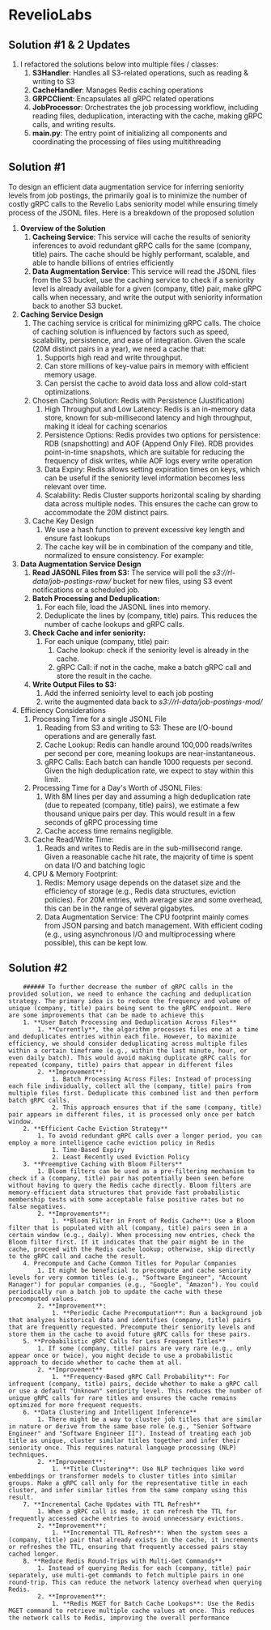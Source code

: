 # RevelioLabs

## Solution #1 & 2 Updates
1. I refactored the solutions below into multiple files / classes:
    1. **S3Handler**: Handles all S3-related operations, such as reading & writing to S3
    2. **CacheHandler**: Manages Redis caching operations
    3. **GRPCClient**: Encapsulates all gRPC related operations
    4. **JobProcessor**: Orchestrates the job processing workflow, including reading files, deduplication, interacting with the cache, making gRPC calls, and writing results.
    5. **main.py**: The entry point of initializing all components and coordinating the processing of files using multithreading

## Solution #1
To design an efficient data augmentation service for inferring seniority levels from job postings, the primarily goal is to minimize the number of costly gRPC calls to the Revelio Labs seniority model while ensuring timely process of the JSONL files. Here is a breakdown of the proposed solution
1. **Overview of the Solution**
    1. **Cacheing Service**: This service will cache the results of seniority inferences to avoid redundant gRPC calls for the same (company, title) pairs. The cache should be highly performant, scalable, and able to handle billions of entries efficiently
    2. **Data Augmentation Service**: This service will read the JSONL files from the S3 bucket, use the caching service to check if a seniority level is already available for a given (company, title) pair, make gRPC calls when necessary, and write the output with seniority information back to another S3 bucket.
2. **Caching Service Design**
    1. The caching service is critical for minimizing gRPC calls. The choice of caching solution is influenced by factors such as speed, scalability, persistence, and ease of integration. Given the scale (20M distinct pairs in a year), we need a cache that:
        1. Supports high read and write throughput.
        2. Can store millions of key-value pairs in memory with efficient memory usage.
        3. Can persist the cache to avoid data loss and allow cold-start optimizations.
    2. Chosen Caching Solution: Redis with Persistence (Justification)
        1. High Throughput and Low Latency: Redis is an in-memory data store, known for sub-millisecond latency and high throughput, making it ideal for caching scenarios
        2. Persistence Options: Redis provides two options for persistence: RDB (snapshotting) and AOF (Append Only File). RDB provides point-in-time snapshots, which are suitable for reducing the frequency of disk writes, while AOF logs every write operation
        3. Data Expiry: Redis allows setting expiration times on keys, which can be useful if the seniority level information becomes less relevant over time.
        4. Scalability: Redis Cluster supports horizontal scaling by sharding data across multiple nodes. This ensures the cache can grow to accommodate the 20M distinct pairs.
    3. Cache Key Design
        1. We use a hash function to prevent excessive key length and ensure fast lookups
        2. The cache key will be in combination of the company and title, normalized to ensure consistency. For example:
3. **Data Augmentation Service Design**
    1. **Read JASONL Files from S3:** The service will poll the *s3://rl-data/job-postings-raw/* bucket for new files, using S3 event notifications or a scheduled job.
    2. **Batch Processing and Deduplication:**
        1. For each file, load the JASONL lines into memory.
        2. Deduplicate the lines by (company, title) pairs. This reduces the number of cache lookups and gRPC calls.
    4. **Check Cache and infer seniority:**
        1. For each unique (company, title) pair:
            1. Cache lookup: check if the seniority level is already in the cache.
            2. gRPC Call: if not in the cache, make a batch gRPC call and store the result in the cache.
    5. **Write Output Files to S3:**
        1. Add the inferred senioirty level to each job posting
        2. write the augmented data back to *s3://rl-data/job-postings-mod/*
4. Efficiency Considerations
    1. Processing Time for a single JSONL File
        1. Reading from S3 and writing to S3: These are I/O-bound operations and are generally fast.
        2. Cache Lookup: Redis can handle around 100,000 reads/writes per second per core, meaning lookups are near-instantaneous.
        3. gRPC Calls: Each batch can handle 1000 requests per second. Given the high deduplication rate, we expect to stay within this limit.
    3. Processing Time for a Day's Worth of JSONL Files:
        1. With 8M lines per day and assuming a high deduplication rate (due to repeated (company, title) pairs), we estimate a few thousand unique pairs per day. This would result in a few seconds of gRPC processing time
        2. Cache access time remains negligible.
    4. Cache Read/Write Time:
        1. Reads and writes to Redis are in the sub-millisecond range. Given a reasonable cache hit rate, the majority of time is spent on data I/O and batching logic
    5. CPU & Memory Footprint:
        1. Redis: Memory usage depends on the dataset size and the efficiency of storage (e.g., Redis data structures, eviction policies). For 20M entries, with average size and some overhead, this can be in the range of several gigabytes.
        2. Data Augmentation Service: The CPU footprint mainly comes from JSON parsing and batch management. With efficient coding (e.g., using asynchronous I/O and multiprocessing where possible), this can be kept low.

## Solution #2
        ###### To further decrease the number of gRPC calls in the provided solution, we need to enhance the caching and deduplication strategy. The primary idea is to reduce the frequency and volume of unique (company, title) pairs being sent to the gRPC endpoint. Here are some improvements that can be made to achieve this
        1. **User Batch Processing and Deduplication Across Files**
            1. **Currently**, the algorithm processes files one at a time and deduplicates entries within each file. However, to maximize efficiency, we should consider deduplicating across multiple files within a certain timeframe (e.g., within the last minute, hour, or even daily batch). This would avoid making duplicate gRPC calls for repeated (company, title) pairs that appear in different files
            2. **Improvement**:
                1. Batch Processing Across Files: Instead of processing each file individually, collect all the (company, title) pairs from multiple files first. Deduplicate this combined list and then perform batch gRPC calls.
                2. This approach ensures that if the same (company, title) pair appears in different files, it is processed only once per batch window.
        2. **Efficient Cache Eviction Strategy**
            1. To avoid redundant gRPC calls over a longer period, you can employ a more intelligence cache eviction policy in Redis
                1. Time-Based Expiry
                2. Least Recently used Eviction Policy
        3. **Preemptive Caching with Bloom Filters**
            1. Bloom filters can be used as a pre-filtering mechanism to check if a (company, title) pair has potentially been seen before without having to query the Redis cache directly. Bloom filters are memory-efficient data structures that provide fast probabilistic membership tests with some acceptable false positive rates but no false negatives.
            2. **Improvements**:
                1. **Bloom Filter in Front of Redis Cache**: Use a Bloom filter that is populated with all (company, title) pairs seen in a certain window (e.g., daily). When processing new entries, check the Bloom filter first. If it indicates that the pair might be in the cache, proceed with the Redis cache lookup; otherwise, skip directly to the gRPC call and cache the result.
        4. Precompute and Cache Common Titles for Popular Companies
            1. It might be beneficial to precompute and cache seniority levels for very common titles (e.g., "Software Engineer", "Account Manager") for popular companies (e.g., "Google", "Amazon"). You could periodically run a batch job to update the cache with these precomputed values.
            2. **Improvement**:
                1. **Periodic Cache Precomputation**: Run a background job that analyzes historical data and identifies (company, title) pairs that are frequently requested. Precompute their seniority levels and store them in the cache to avoid future gRPC calls for these pairs.
        5. **Probabilistic gRPC Calls for Less Frequent Titles**
            1. If some (company, title) pairs are very rare (e.g., only appear once or twice), you might decide to use a probabilistic approach to decide whether to cache them at all.
            2. **Improvement**
                1. **Frequency-Based gRPC Call Probability**: For infrequent (company, title) pairs, decide whether to make a gRPC call or use a default "Unknown" seniority level. This reduces the number of unique gRPC calls for rare titles and ensures the cache remains optimized for more frequent requests.
        6. **Data Clustering and Intelligent Inference**
            1. There might be a way to cluster job titles that are similar in nature or derive from the same base role (e.g., "Senior Software Engineer" and "Software Engineer II"). Instead of treating each job title as unique, cluster similar titles together and infer their seniority once. This requires natural language processing (NLP) techniques.
            2. **Improvement**:
                1. **Title Clustering**: Use NLP techniques like word embeddings or transformer models to cluster titles into similar groups. Make a gRPC call only for the representative title in each cluster, and infer similar titles from the same company using this result.
        7. **Incremental Cache Updates with TTL Refresh**
            1. When a gRPC call is made, it can refresh the TTL for frequently accessed cache entries to avoid unnecessary evictions.
            2. **Improvement**:
                1. **Incremental TTL Refresh**: When the system sees a (company, title) pair that already exists in the cache, it increments or refreshes the TTL, ensuring that frequently accessed pairs stay cached longer.
        8. **Reduce Redis Round-Trips with Multi-Get Commands**
            1. Instead of querying Redis for each (company, title) pair separately, use multi-get commands to fetch multiple pairs in one round-trip. This can reduce the network latency overhead when querying Redis.
            2. **Improvement**:
                1. **Redis MGET for Batch Cache Lookups**: Use the Redis MGET command to retrieve multiple cache values at once. This reduces the network calls to Redis, improving the overall performance
